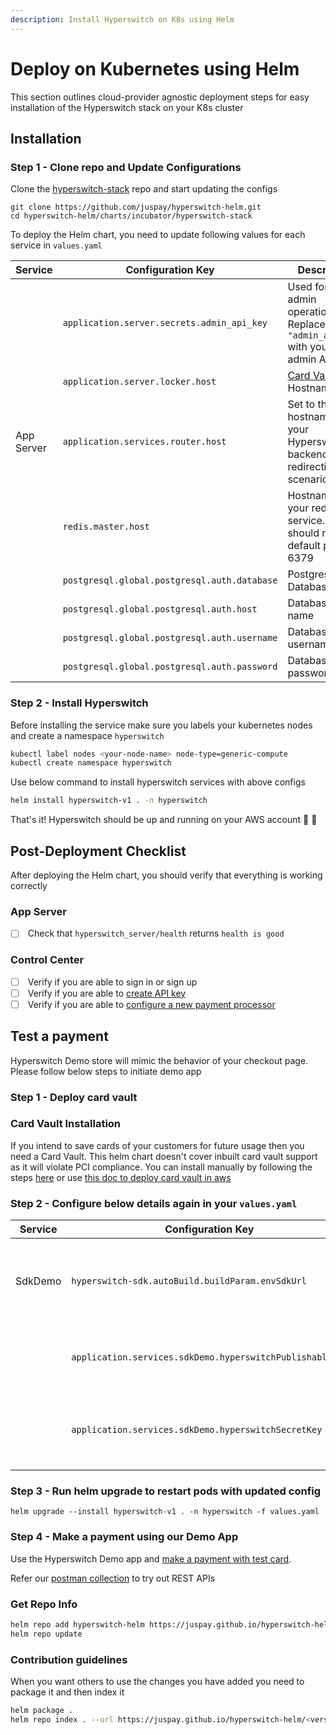 ```yaml
---
description: Install Hyperswitch on K8s using Helm
---
```


# Deploy on Kubernetes using Helm

This section outlines cloud-provider agnostic deployment steps for easy installation of the Hyperswitch stack on your K8s cluster

## Installation

### Step 1 - Clone repo and Update Configurations

Clone the [hyperswitch-stack](https://github.com/juspay/hyperswitch-helm) repo and start updating the configs

```
git clone https://github.com/juspay/hyperswitch-helm.git
cd hyperswitch-helm/charts/incubator/hyperswitch-stack
```

To deploy the Helm chart, you need to update following values for each service in `values.yaml`

<table><thead><tr><th width="140.33333333333331">Service</th><th width="298">Configuration Key</th><th>Description</th></tr></thead><tbody><tr><td></td><td><code>application.server.secrets.admin_api_key</code></td><td>Used for all admin operations. Replace <code>"admin_api_key"</code> with your actual admin API key.</td></tr><tr><td></td><td><code>application.server.locker.host</code></td><td><a href="https://opensource.hyperswitch.io/going-live/pci-compliance/card-vault-installation">Card Vault</a> Hostname</td></tr><tr><td>App Server</td><td><code>application.services.router.host</code></td><td>Set to the hostname of your Hyperswitch backend for redirection scenarios.</td></tr><tr><td></td><td><code>redis.master.host</code></td><td>Hostname of your redis service. it should run in default port 6379</td></tr><tr><td></td><td><code>postgresql.global.postgresql.auth.database</code></td><td>Postgres Database name.</td></tr><tr><td></td><td><code>postgresql.global.postgresql.auth.host</code></td><td>Database Host name</td></tr><tr><td></td><td><code>postgresql.global.postgresql.auth.username</code></td><td>Database username</td></tr><tr><td></td><td><code>postgresql.global.postgresql.auth.password</code></td><td>Database password</td></tr></tbody></table>

### Step 2 - Install Hyperswitch

Before installing the service make sure you labels your kubernetes nodes and create a namespace `hyperswitch`
```bash
kubectl label nodes <your-node-name> node-type=generic-compute
kubectl create namespace hyperswitch
```
Use below command to install hyperswitch services with above configs

```bash
helm install hyperswitch-v1 . -n hyperswitch
```

That's it! Hyperswitch should be up and running on your AWS account  :tada: :tada:

## Post-Deployment Checklist

After deploying the Helm chart, you should verify that everything is working correctly

### App Server

* [ ] &#x20;Check that `hyperswitch_server/health` returns `health is good`

### Control Center

* [ ] &#x20;Verify if you are able to sign in or sign up
* [ ] &#x20;Verify if you are able to [create API key](https://opensource.hyperswitch.io/run-hyperswitch-locally/account-setup/using-hyperswitch-control-center#user-content-create-an-api-key)
* [ ] &#x20;Verify if you are able to [configure a new payment processor](https://opensource.hyperswitch.io/run-hyperswitch-locally/account-setup/using-hyperswitch-control-center#add-a-payment-processor)

## Test a payment

Hyperswitch Demo store will mimic the behavior of your checkout page. Please follow below steps to initiate demo app

### Step 1 - Deploy card vault

### Card Vault Installation

If you intend to save cards of your customers for future usage then you need a Card Vault. This helm chart doesn't cover inbuilt card vault support as it will violate PCI compliance. You can install manually by following the steps [here](https://opensource.hyperswitch.io/going-live/pci-compliance/card-vault-installation) or use [this doc to deploy card vault in aws](https://opensource.hyperswitch.io/hyperswitch-open-source/deploy-hyperswitch-on-aws/deploy-card-vault)

### Step 2 - Configure below details again in your `values.yaml`

| Service                | Configuration Key                                   | Description                                                                                                          |
| ---------------------- | --------------------------------------------------- | -------------------------------------------------------------------------------------------------------------------- |
| SdkDemo                       | `hyperswitch-sdk.autoBuild.buildParam.envSdkUrl`      | <p>Set to the URL of your hosted Hyperloader to access the Hyperswitch SDK.<br>Eg:https://{{your_host}}</p> |
|                        | `application.services.sdkDemo.hyperswitchPublishableKey` | This should be set to your merchant publishable key. You will get this once you create a merchant.                   |
|                        | `application.services.sdkDemo.hyperswitchSecretKey`      | This should be set to your merchant secret key. You can create this from the control center or via the REST API.     |

### Step 3 - Run helm upgrade to restart pods with updated config

```
helm upgrade --install hyperswitch-v1 . -n hyperswitch -f values.yaml
```

### Step 4 - Make a payment using our Demo App

Use the Hyperswitch Demo app and [make a payment with test card](https://opensource.hyperswitch.io/hyperswitch-open-source/test-a-payment).

Refer our [postman collection](https://www.postman.com/hyperswitch/workspace/hyperswitch/folder/25176183-0103918c-6611-459b-9faf-354dee8e4437) to try out REST APIs

### Get Repo Info
```bash
helm repo add hyperswitch-helm https://juspay.github.io/hyperswitch-helm
helm repo update
```
### Contribution guidelines
When you want others to use the changes you have added you need to package it and then index it
```bash
helm package .
helm repo index . --url https://juspay.github.io/hyperswitch-helm/<version>
```
